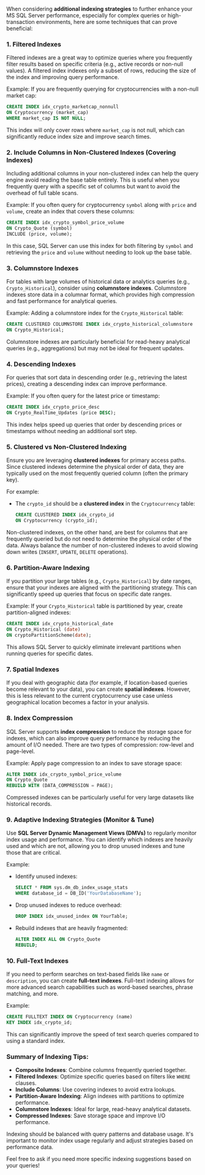 When considering **additional indexing strategies** to further enhance your MS SQL Server performance, especially for complex queries or high-transaction environments, here are some techniques that can prove beneficial:

### 1. **Filtered Indexes**
Filtered indexes are a great way to optimize queries where you frequently filter results based on specific criteria (e.g., active records or non-null values). A filtered index indexes only a subset of rows, reducing the size of the index and improving query performance.

Example: If you are frequently querying for cryptocurrencies with a non-null market cap:
```sql
CREATE INDEX idx_crypto_marketcap_nonnull
ON Cryptocurrency (market_cap)
WHERE market_cap IS NOT NULL;
```
This index will only cover rows where `market_cap` is not null, which can significantly reduce index size and improve search times.

### 2. **Include Columns in Non-Clustered Indexes (Covering Indexes)**
Including additional columns in your non-clustered index can help the query engine avoid reading the base table entirely. This is useful when you frequently query with a specific set of columns but want to avoid the overhead of full table scans.

Example: If you often query for cryptocurrency `symbol` along with `price` and `volume`, create an index that covers these columns:
```sql
CREATE INDEX idx_crypto_symbol_price_volume
ON Crypto_Quote (symbol)
INCLUDE (price, volume);
```
In this case, SQL Server can use this index for both filtering by `symbol` and retrieving the `price` and `volume` without needing to look up the base table.

### 3. **Columnstore Indexes**
For tables with large volumes of historical data or analytics queries (e.g., `Crypto_Historical`), consider using **columnstore indexes**. Columnstore indexes store data in a columnar format, which provides high compression and fast performance for analytical queries.

Example: Adding a columnstore index for the `Crypto_Historical` table:
```sql
CREATE CLUSTERED COLUMNSTORE INDEX idx_crypto_historical_columnstore
ON Crypto_Historical;
```
Columnstore indexes are particularly beneficial for read-heavy analytical queries (e.g., aggregations) but may not be ideal for frequent updates.

### 4. **Descending Indexes**
For queries that sort data in descending order (e.g., retrieving the latest prices), creating a descending index can improve performance.

Example: If you often query for the latest price or timestamp:
```sql
CREATE INDEX idx_crypto_price_desc
ON Crypto_RealTime_Updates (price DESC);
```
This index helps speed up queries that order by descending prices or timestamps without needing an additional sort step.

### 5. **Clustered vs Non-Clustered Indexing**
Ensure you are leveraging **clustered indexes** for primary access paths. Since clustered indexes determine the physical order of data, they are typically used on the most frequently queried column (often the primary key).

For example:
- The `crypto_id` should be a **clustered index** in the `Cryptocurrency` table:
    ```sql
    CREATE CLUSTERED INDEX idx_crypto_id
    ON Cryptocurrency (crypto_id);
    ```

Non-clustered indexes, on the other hand, are best for columns that are frequently queried but do not need to determine the physical order of the data. Always balance the number of non-clustered indexes to avoid slowing down writes (`INSERT`, `UPDATE`, `DELETE` operations).

### 6. **Partition-Aware Indexing**
If you partition your large tables (e.g., `Crypto_Historical`) by date ranges, ensure that your indexes are aligned with the partitioning strategy. This can significantly speed up queries that focus on specific date ranges.

Example: If your `Crypto_Historical` table is partitioned by year, create partition-aligned indexes:
```sql
CREATE INDEX idx_crypto_historical_date
ON Crypto_Historical (date)
ON cryptoPartitionScheme(date);
```
This allows SQL Server to quickly eliminate irrelevant partitions when running queries for specific dates.

### 7. **Spatial Indexes**
If you deal with geographic data (for example, if location-based queries become relevant to your data), you can create **spatial indexes**. However, this is less relevant to the current cryptocurrency use case unless geographical location becomes a factor in your analysis.

### 8. **Index Compression**
SQL Server supports **index compression** to reduce the storage space for indexes, which can also improve query performance by reducing the amount of I/O needed. There are two types of compression: row-level and page-level.

Example: Apply page compression to an index to save storage space:
```sql
ALTER INDEX idx_crypto_symbol_price_volume
ON Crypto_Quote
REBUILD WITH (DATA_COMPRESSION = PAGE);
```
Compressed indexes can be particularly useful for very large datasets like historical records.

### 9. **Adaptive Indexing Strategies (Monitor & Tune)**
Use **SQL Server Dynamic Management Views (DMVs)** to regularly monitor index usage and performance. You can identify which indexes are heavily used and which are not, allowing you to drop unused indexes and tune those that are critical.

Example:
- Identify unused indexes:
    ```sql
    SELECT * FROM sys.dm_db_index_usage_stats
    WHERE database_id = DB_ID('YourDatabaseName');
    ```
- Drop unused indexes to reduce overhead:
    ```sql
    DROP INDEX idx_unused_index ON YourTable;
    ```

- Rebuild indexes that are heavily fragmented:
    ```sql
    ALTER INDEX ALL ON Crypto_Quote
    REBUILD;
    ```

### 10. **Full-Text Indexes**
If you need to perform searches on text-based fields like `name` or `description`, you can create **full-text indexes**. Full-text indexing allows for more advanced search capabilities such as word-based searches, phrase matching, and more.

Example:
```sql
CREATE FULLTEXT INDEX ON Cryptocurrency (name) 
KEY INDEX idx_crypto_id;
```
This can significantly improve the speed of text search queries compared to using a standard index.

### Summary of Indexing Tips:
- **Composite Indexes**: Combine columns frequently queried together.
- **Filtered Indexes**: Optimize specific queries based on filters like `WHERE` clauses.
- **Include Columns**: Use covering indexes to avoid extra lookups.
- **Partition-Aware Indexing**: Align indexes with partitions to optimize performance.
- **Columnstore Indexes**: Ideal for large, read-heavy analytical datasets.
- **Compressed Indexes**: Save storage space and improve I/O performance.

Indexing should be balanced with query patterns and database usage. It's important to monitor index usage regularly and adjust strategies based on performance data.

Feel free to ask if you need more specific indexing suggestions based on your queries!